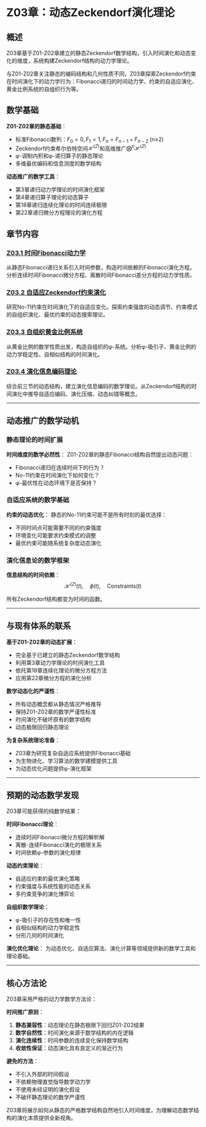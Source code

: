 # Z03章：动态Zeckendorf演化理论

## 概述

Z03章基于Z01-Z02章建立的静态Zeckendorf数学结构，引入时间演化和动态变化的维度，系统构建Zeckendorf结构的动力学理论。

与Z01-Z02章关注静态的编码结构和几何性质不同，Z03章探索Zeckendorf约束在时间演化下的动力学行为：Fibonacci递归的时间动力学、约束的自适应演化、黄金比例系统的自组织行为等。

## 数学基础

**Z01-Z02章的静态基础**：
- 标准Fibonacci数列：$F_0 = 0, F_1 = 1, F_n = F_{n-1} + F_{n-2}$ (n≥2)
- Zeckendorf约束希尔伯特空间$\mathcal{H}^{(Z)}$和高维推广$\bigotimes^n \mathcal{H}^{(Z)}$
- φ-调制内积和φ-递归算子的静态理论
- 多维最优编码和信息测度的数学结构

**动态推广的数学工具**：
- 第3章递归动力学理论的时间演化框架
- 第4章递归算子理论的动态算子
- 第18章递归连续化理论的时间连续极限
- 第22章递归微分方程理论的演化方程

## 章节内容

### [Z03.1 时间Fibonacci动力学](./Z03.1-temporal-fibonacci-dynamics.md)
从静态Fibonacci递归关系引入时间参数，构造时间依赖的Fibonacci演化方程。分析连续时间Fibonacci微分方程、离散时间Fibonacci差分方程的动力学性质。

### [Z03.2 自适应Zeckendorf约束演化](./Z03.2-adaptive-zeckendorf-constraint-evolution.md)
研究No-11约束在时间演化下的自适应变化。探索约束强度的动态调节、约束模式的自组织演化、最优约束的动态搜索理论。

### [Z03.3 自组织黄金比例系统](./Z03.3-self-organizing-golden-ratio-systems.md)
从黄金比例的数学性质出发，构造自组织的φ-系统。分析φ-吸引子、黄金比例的动力学稳定性、自相似结构的时间演化。

### [Z03.4 演化信息编码理论](./Z03.4-evolutionary-information-encoding-theory.md)
综合前三节的动态结构，建立演化信息编码的数学理论。从Zeckendorf结构的时间演化中推导自适应编码、演化压缩、动态纠错等概念。

---

## 动态推广的数学动机

### 静态理论的时间扩展

**时间维度的数学必然性**：
Z01-Z02章的静态Fibonacci结构自然提出动态问题：
- Fibonacci递归在连续时间下的行为？
- No-11约束在时间演化下如何变化？
- φ-最优性在动态环境下是否保持？

### 自适应系统的数学基础

**约束的动态优化**：
静态的No-11约束可能不是所有时刻的最优选择：
- 不同时间点可能需要不同的约束强度
- 环境变化可能要求约束模式的调整
- 最优约束可能随系统复杂度动态演化

### 演化信息论的数学框架

**信息结构的时间依赖**：
$$\mathcal{H}^{(Z)}(t), \quad \phi(t), \quad \text{Constraints}(t)$$

所有Zeckendorf结构都变为时间的函数。

---

## 与现有体系的联系

**基于Z01-Z02章的动态扩展**：
- 完全基于已建立的静态Zeckendorf数学结构
- 利用第3章动力学理论的时间演化工具
- 依托第18章连续化理论的微分方程方法
- 应用第22章微分方程的演化分析

**数学动态化的严谨性**：
- 所有动态概念都从静态情况严格推导
- 保持Z01-Z02章的数学严谨性标准
- 时间演化不破坏原有的数学结构
- 动态极限回归静态理论

**为复杂系统理论准备**：
- Z03章为研究复杂自适应系统提供Fibonacci基础
- 为生物进化、学习算法的数学建模提供工具
- 为动态优化问题提供φ-演化框架

---

## 预期的动态数学发现

Z03章可能获得的纯数学结果：

**时间Fibonacci理论**：
- 连续时间Fibonacci微分方程的解析解
- 离散-连续Fibonacci演化的极限关系
- 时间依赖φ-参数的演化规律

**动态约束理论**：
- 自适应约束的最优演化策略
- 约束强度与系统性能的动态关系
- 多约束竞争的演化博弈论

**自组织数学理论**：
- φ-吸引子的存在性和唯一性
- 自相似结构的动力学稳定性
- 分形几何的时间演化

**演化优化理论**：
为动态优化、自适应算法、演化计算等领域提供新的数学工具和理论基础。

---

## 核心方法论

Z03章采用严格的动力学数学方法论：

**时间推广原则**：
1. **静态兼容性**：动态理论在静态极限下回归Z01-Z02结果
2. **数学自然性**：时间演化来源于数学结构的内在逻辑
3. **演化连续性**：时间参数的连续变化保持数学结构
4. **收敛性保证**：动态演化具有良定义的渐近行为

**避免的方法**：
- 不引入外部的时间假设
- 不依赖物理直觉指导数学动力学
- 不使用未经证明的演化假设
- 不破坏静态理论的数学严谨性

Z03章将展示如何从静态的严格数学结构自然地引入时间维度，为理解动态数学结构的演化本质提供全新视角。